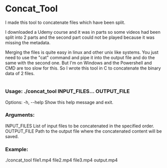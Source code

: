 # Concat_Tool

I made this tool to concatenate files which have been split.

I downloaded a Udemy course and it was in parts so some videos had been split into 2 parts and the second part could not be played because it was missing the metadata.

Merging the files is quite easy in linux and other unix like systems. You just need to use the "cat" command and pipe it into the output file and do the same with the second one. But I'm on Windows and the Powershell and CMD are too slow for this. So I wrote this tool in C to concatenate the binary data of 2 files.

#
### Usage: ./concat_tool INPUT_FILES... OUTPUT_FILE

Options:
-h, --help      Show this help message and exit.

### Arguments:
INPUT_FILES     List of input files to be concatenated in the specified order.
OUTPUT_FILE     Path to the output file where the concatenated content will be saved.

### Example:
./concat_tool file1.mp4 file2.mp4 file3.mp4 output.mp4
